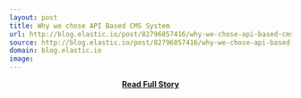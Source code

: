 ```yaml
---
layout: post
title: Why we chose API Based CMS System
url: http://blog.elastic.io/post/82796857416/why-we-chose-api-based-cms-system
source: http://blog.elastic.io/post/82796857416/why-we-chose-api-based-cms-system
domain: blog.elastic.io
image: 
---
```


<p></p>
<center><p><a href="http://blog.elastic.io/post/82796857416/why-we-chose-api-based-cms-system" style='padding:25px; font-sze:18px; font-weight: bold;'>Read Full Story</a></p></center>
